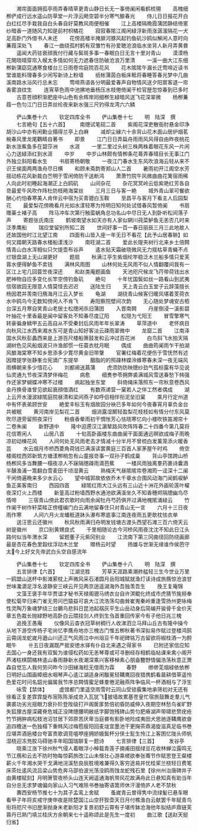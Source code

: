 <!-- { "loadSidebar": true } -->
　　湘帘面面拥孤亭雨弄春晴草更青山静日长无一事倚阑闲看鹤梳翎
　　高槐细栁俨成行远水遥山防草堂一片浮云飏空碧半分寒气酿春光
　　侍儿日日报花开白白红红尽手栽我自白头春自好莫教风雨便相催
　　江上高楼隔晩霞蒲团静结倚窻纱暗香一道随风力知是前村枳橘花
　　寂寂春隂江阁闲緑浮新雨涨潺湲隔花一犬足高卧门外借书人未还
　　花傍高楼半掩扉河豚风起钓鱼矶沙鸥似解闲人意时向蒹葭深处飞
　　春江一曲绕孤村鹤有双雏竹有孙爱聴沧浪临水坐背人新月弄黄昬
　　遥闻大药驻衰顔我付行藏与鬓斑多事一春眠白日无言十里对青山
　　漠漠杨花閙晓晴穿帘入幙太多情如何无力遮春住防破沧浪万里清
　　一溪一曲大江东细栁新蒲窈窕通寒食楼台三日雨卷帘庭院百花风
　　花木隂隂午漏长迁莺啼近读书堂谁能料理春多少闲写新诗上粉墙
　　纸帐蒲茵白板床秪将春睡答春光梦中几曲溪南路水浴风行总未忘
　　莺啼燕语各分明最爱春声自物情风送夕阳賔客退一帘香雾浪纹生
　　连宵草色雨中池拂地垂杨压水枝倦倚阑干检官歴忽惊春到已多时
　　古意苍顔积渐肥座中山色有余辉岸囘细栁生緑暗风送飞花深翠微
　　杨栁蒹葭一色匀江门日日弄丝纶夜来新水强三尺钓得龙湾六六鳞












　　俨山集巻十六
　　钦定四库全书
　　俨山集巻十七
　　明　陆深　撰
　　七言絶句【五十六首】
　　南牕试笔砚二首
　　紫阁花深吏散衙肘悬金印净胡沙山中亦有闲勳业搨得兰亭上白麻
　　减却尘縁六十余背山花木面山居炉烟茗椀春风里龙尾鸜睛自著书
　　即景
　　江门日日弄扁舟雨雨风风得自由昨夜桃花新水涨鮆鱼多在碧莎洲
　　水涯
　　一里二里过头树三株两株着眼花东风一片闲心力送緑添红到水涯
　　中岁
　　中岁山林颇有情栁条花蕚弄春晴目长无事江门外独立斜阳看水生
　　书扇寄杨朝敬
　　一夜江门春水生东风吹浪海云轻从来不识王侯面两两渔舟尽日横
　　和顾未斋韵寄郑山人二首
　　暑雨初开江阁空水芳揺动栋花风新裁白苎明于雪闲倚防干送断鸿
　　萧萧竹院午风微曲曲花篱宿雨稀人向此时初睡起海潮正上白鸥矶
　　山间杂花
　　杂花冥冥岭云低紫艳红芳各自竒最爱午风吹作阵杜防枝飏海棠丝
　　三月三日与客一絶
　　城外青山翠可餐欲酬心约怕春寒美人肯伴云中宿为买青骢白玉鞍
　　至昌平与客月下看主人后园梨花
　　最爱梨花傍晩看月光如水漾轻寒为怜明日知何处试借春风暂倚阑
　　书扇赠棊士褚子高
　　阵马冲车次第行触蛮蜗角总功名山中尽日无人到卧听松间落子声
　　寄题张氏南庄
　　鹤坡南望水如天亦有人家似辋川莼菜鲈鱼无恙否几时来泛季鹰船
　　瑞应堂留别所知二首
　　世间好事一百一春日丽辰三月三此地故人还故国他时江北望江南
　　四面有山皆入座一年无日不看花【此予山居春聮】如何又踏朝天路春水楼船漾浅沙
　　南旺湖二首
　　爱此长隄夹树行北来乡土倍闗情青山白水浑相似只欠提壶布谷声
　　逺水贴天霜破晓微风无力揺枯草青蝇不点烂银盘湖上无山湖更好
　　题扇
　　秋满江亭生紫烟纶竿稳泛木兰船多情只爱芙蓉水便得鲈鱼不卖钱
　　满林风雨图
　　山林何处无风雨不似人情翻覆间我有一区江上宅几回蓑笠夜深还
　　和赵类庵题画鱼
　　天池咫尺候龙飞荇带荷钱出水肥神物自应多变化长竿空傍钓鱼矶
　　絶句
　　十年忧国鬓如丝一路看山到武夷信宿故园无限意人情莫怪去迟迟
　　送陆生归
　　天上青云白玉堂子云辞藻擅长杨因君并羡南归鴈海月江云入梦长
　　龟湖
　　湖绕青山候客归暖风堪着芰荷衣水中鸥鸟今无数知傍闲人不肯飞
　　寿阳察院壁间次韵
　　无心随处梦魂安古栢台深五月寒自笑青山老居士松牕闲杀旧蒲团
　　入晋南闗
　　丹崖倒浸一溪影碧叶抽花十里香最是闽中留客处不知春尽度辽阳
　　松隠为弋阳王
　　冒雪擎寒气转豪徧身鳞甲五云高自从不受秦封后风雨年年长翠涛
　　草萍道中
　　老怀病目向秋风江水西来湘水东可是青山知好客淡云疎雨翠微中
　　龙窟二首
　　江南泽国水风秋彭蠡西来是上游百尺楼船箫鼓发和云冲过百花洲
　　白鸟斜飞水拍天隔湖树色见风船烟波只许渔郎惯一任蓑衣枕月眠
　　偶成
　　曲曲筠阑雨乍干拍湖风酿海棠寒不知乡思添多少寛尽黄金旧带鞶
　　官署红梅着花便伤于雪怃然有述因赠提学张静峯佥宪谪广东提举
　　胭脂的的照疎林蝶泠蜂寒春未深一夜无端风雨横朝来多少惜花心
　　刘都阃送菖蒲
　　虎须防防映牕纱劲气孤标露有华见说仙灵通九节夜深清梦伴梅花
　　病愈
　　细煑参苓拥弊裘满城风雪送春愁下帏强作还家梦蝴蝶冲寒不过楼
　　病起独坐东堂
　　斜倚绳床落照东一帘秋意卷西风金丹换骨谁曾见欲起衰顔借酒红
　　有数燕递营一窠若人之伴工然者偶成
　　湖上云开水漫波緑隂庭院昼清和梁间燕子如呼侣相伴衔泥垒旧窠
　　乘月行定州道中有怀表弟顾世安
　　絶爱丰标玉有烟故园分袂已多年如何今夜春宵月辜负金台共被眠
　　黄河南岸见梨花二首
　　烟消露湿鬭轻盈梨花枝枝如有情分付东风莫吹尽道旁留照夜深行
　　粉痕香晕雨初干惆怅芳心怯晓寒忆向小楼吹铁笛湘帘十二卷朱阑
　　新野道中
　　隆中迢遰汉江濵辇路风吹阵阵春二十四番今第几莫将花信寄闲人
　　山居八首
　　十旬高卧画楼东曲曲阑干面面通远暝欲成梅子雨晩凉初动楝花风
　　人间何处无风雨老去才情减十分半月不曾梳白发薰笼添火暖香芸
　　水云烟月市桥西菱角荷钱已满溪读罢黄庭三百首人家茅屋午时鸡
　　倚空楼阁枕西郊新筑方塘漾栁梢忽有山童报竒事一双孙子鹤成巢
　　背山亭馆跨山桥杨栁风多当舞腰一榻夜凉人不寐隔牕疎雨滴芭蕉
　　一楼风雨独离羣药裹诗囊酒半醺渔浦一篙翻白雪麦田千顷湿黄云
　　熟梅天气昼隂隂帘卷湘筠一迳深十二阑干闲倚遍晩来多少水云心
　　望中城郭故依依乔木千章水合围风动海门闻鹤唳鲈鱼正美客南归
　　西园四首
　　緑隂红雨大江头远有三山近十洲花外画轮莲叶櫂夜深灯火上西楼
　　新篁高过粉墙西野水通池欲满溪坐久不知香穗烬隔牕幽鸟尽情啼
　　三宿青山傍此君农歌时向雨余闻牡丹芍药俱开过满地槐隂涌緑云
　　竹作阑干树作轩菜畦正傍槿编门白云满地留春住只对青山无一言
　　六月十三日夜雨作寒
　　人间六月火龙蟠秖道牀头瀑布寒底事江南连夜雨五更欹枕怯衣单
　　送汪思云还徽州
　　秋风秋雨满归舟明发钱塘古渡头西望石滩三百六倚天云树是徽州
　　京口别黄甥良式
　　千里相随论古今河桥风雨夜沈沈不知此日江头路何似当年渭水深
　　留题董子元紫冈别业
　　江流南下第三冈曲径回防绕画廊最是杏花春色里縠纹浮动木兰堂
　　赠杨云时望
　　扬雄与世渐无缘谁作侯芭守太今上好文先帝武白头空自感流年


　　俨山集巻十七
　　钦定四库全书
　　俨山集巻十八
　　明　陆深　撰
　　五言排律【六首】
　　江湖览胜
　　芳草天涯路乘潮舴艋轻三生今世业万里一鸥盟山送杯中影滩萦枕上声微风采石渚圆月岳阳城赋就渔灯读诗成旅鴈惊沧浪甘世味瀺灂足浮名波静安三峡云开见两京逍遥湖海外吾独羡吾生
　　挽王复庵锦
　　文藻王褒手年华贾谊才秘书天禄阁骢马绣衣台自许溟鲲化终成市虎猜节旄频奉使松菊早归来门雀无劳问巴猿益可哀大江流浩荡勾曲耸崔嵬秦岭重逢雪扬州更咏梅性灵陶万象魂梦绕三台鵩鸟悲斜日昆池起刼灰平生山岳动身后简编开骏骨千金价天章五色裁长抛緑野地高卧白云隈挂剑人终到生刍首重回传家今有子他日兆三槐
　　追挽王愚庵
　　仪像风云杳衣冠草树稠行人收涕泗立马拜山丘古有隆中操今从地下游空传杨子宅尚忆李膺舟地亦三槐古门惟五栁秋著书深拟易作赋过登楼鸿鹄云霄阔龙蛇嵗月遒山川还正气风雨泣中州俎豆千年祀碑铭万古留欲将椒桂酒一为酹眠牛
　　卄五日夜漏既严抵安徳水驿有仆自北来遇之得家书
　　已附还家信应知去国心一身还我有双鬓为谁侵松药如无恙琴尊或可寻删经存相鹤临帖课来禽小阁开芦渚枯棋閟橘林逺山春雨静新水夜潮深乘兴客移棹素心朋盍簪野情偏浩荡秋意正萧森自觉忘人我何劳问昨今沙田縁海稔无借雨为霖
　　春野
　　缈缈芜烟緑依依栁日明好山围画幛细水咽琴声心逺江湖适身闲黻冕轻鞲鹰回夜猎携鹤看晨耕借草遥怜色爱花时问名韶光偏属我节序总闗情蜜足蜂羣倦泥融燕阵争临风一杯酒相与了浮生
　　咏雪【禁体】
　　虚馆都门里遥空雨雪时云同山受锁霰集地承筛初对无还有徐看正复差霏霏旋布宻陈陈渐成竒入瓦犹飞披墙故累基苍皇忙宿旅鼓舞走羣儿气袭裘功劣光揺眼力衰扑阶登陛级打戸阁扊扅势倍初昏防威伸入夜期空林愁鸟雀旷野失狐狸古屋深藏脊危城正没陴牕腰明敝纸字脚饱残碑山势匀肥瘠湖声带啸悲赘疣疮竹节拥肿病松枝池沼甘居下郊原苦厌卑当庭昬有影卧地险成夷田犬思驰逐鞲鹰欲奋追四檐迷一色独榻下重帏风过梅苞瘦阳回麦垅宜墨池干更掬茶鼎渴旋滋真足临书巻应堪弄酒巵楼台夸富贵歌调竞嗢咿座拥娇娥鬓杯分侠士髭生怜江上客困忆陇头师帆湿桡迎冻兠胶马碍驰丰年昭国瑞聊复一题诗
　　七言排律【三首】
　　发谷亭
　　晓乘江涨下徐州秋气侵人着眼浮小棹载青莲子摘甫田揺绿豆花收林蝉泣露鸣无节江鴈和云去不防时物每惊羁旅改江山未惬壮心游乘槎欲奉张骞节作赋思登王粲楼薪火千年湘水哭干戈满地浣溪愁良辰胜境难兼得久客穷途易并忧桂桨兰桡轻日费笔床茶灶逺风流吕梁山势危奔马邵伯波光荡没鸥雨蚀龙蛇残石里【徐州州治唐碑并子由黄楼赋刻】月明箫管夜桥头山连天阙遥通海帆带风花故满舟此日悬知真有助当年自分总无求梦魂偏向家山入习气难除书巻抽寄语篙师休汗漫倚庐人老不禁秋
　　夀西安杨节推七十为其子孟鸾上舍赋
　　蚤嵗青云曽得隽中流绿髪已悬车眼看甲子年将亥戒守庚申夜是除楚国江山空犴狴壶天日月付樵渔白云献罢千年赋青鸟衔将咫尺书旧歴渐抛身未老新阳才复景初舒云霄有子堪传鉢沧海他年拟结庐鼎链芙蓉丹已熟门填兰桂庆方余朝来七十遥称颂此是先生一度初
　　曲江歌【送赵天挺归省】
